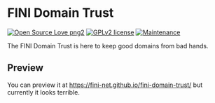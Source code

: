 # FINI Domain Trust

[![Open Source Love png2](https://badges.frapsoft.com/os/v2/open-source.png?v=103)](https://github.com/ellerbrock/open-source-badges/)
[![GPLv2 license](https://img.shields.io/badge/License-GPLv2-blue.svg)](https://github.com/fini-net/fini-domain-trust/blob/master/LICENSE)
[![Maintenance](https://img.shields.io/badge/Maintained%3F-yes-green.svg)](https://github.com/fini-net/fini-domain-trust/graphs/commit-activity)

The FINI Domain Trust is here to keep good domains from bad hands.

## Preview

You can preview it at https://fini-net.github.io/fini-domain-trust/ but currently it looks terrible.
